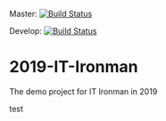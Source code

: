 
Master: [![Build Status](https://travis-ci.org/wosilee/2019-IT-Ironman.svg?branch=master)](https://travis-ci.org/wosilee/2019-IT-Ironman)

Develop: [![Build Status](https://travis-ci.org/wosilee/2019-IT-Ironman.svg?branch=develop)](https://travis-ci.org/wosilee/2019-IT-Ironman)

# 2019-IT-Ironman
The demo project for IT Ironman in 2019

test
